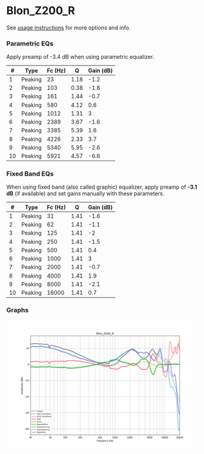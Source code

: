 # Blon_Z200_R
See [usage instructions](https://github.com/jaakkopasanen/AutoEq#usage) for more options and info.

### Parametric EQs
Apply preamp of -3.4 dB when using parametric equalizer.

|   # | Type    |   Fc (Hz) |    Q |   Gain (dB) |
|-----|---------|-----------|------|-------------|
|   1 | Peaking |        23 | 1.18 |        -1.2 |
|   2 | Peaking |       103 | 0.38 |        -1.8 |
|   3 | Peaking |       161 | 1.44 |        -0.7 |
|   4 | Peaking |       580 | 4.12 |         0.6 |
|   5 | Peaking |      1012 | 1.31 |         3   |
|   6 | Peaking |      2389 | 3.67 |        -1.6 |
|   7 | Peaking |      3385 | 5.39 |         1.6 |
|   8 | Peaking |      4226 | 2.33 |         3.7 |
|   9 | Peaking |      5340 | 5.95 |        -2.6 |
|  10 | Peaking |      5921 | 4.57 |        -6.6 |

### Fixed Band EQs
When using fixed band (also called graphic) equalizer, apply preamp of **-3.1 dB** (if available) and set gains manually with these parameters.

|   # | Type    |   Fc (Hz) |    Q |   Gain (dB) |
|-----|---------|-----------|------|-------------|
|   1 | Peaking |        31 | 1.41 |        -1.6 |
|   2 | Peaking |        62 | 1.41 |        -1.1 |
|   3 | Peaking |       125 | 1.41 |        -2   |
|   4 | Peaking |       250 | 1.41 |        -1.5 |
|   5 | Peaking |       500 | 1.41 |         0.4 |
|   6 | Peaking |      1000 | 1.41 |         3   |
|   7 | Peaking |      2000 | 1.41 |        -0.7 |
|   8 | Peaking |      4000 | 1.41 |         1.9 |
|   9 | Peaking |      8000 | 1.41 |        -2.1 |
|  10 | Peaking |     16000 | 1.41 |         0.7 |

### Graphs
![](./Blon_Z200_R.png)

